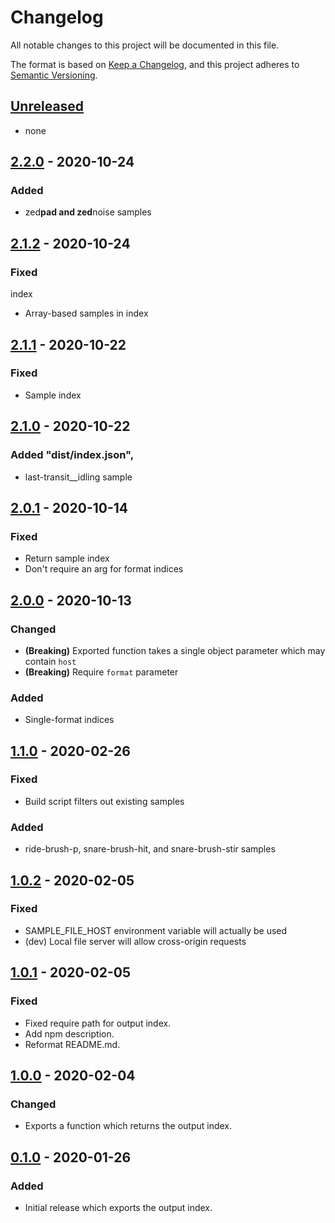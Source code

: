 # Changelog

All notable changes to this project will be documented in this file.

The format is based on [Keep a Changelog](https://keepachangelog.com/en/1.0.0/),
and this project adheres to [Semantic Versioning](https://semver.org/spec/v2.0.0.html).

## [Unreleased]

- none

## [2.2.0] - 2020-10-24

### Added

- zed**pad and zed**noise samples

## [2.1.2] - 2020-10-24

### Fixed

index

- Array-based samples in index

## [2.1.1] - 2020-10-22

### Fixed

- Sample index

## [2.1.0] - 2020-10-22

### Added "dist/index.json",

- last-transit\_\_idling sample

## [2.0.1] - 2020-10-14

### Fixed

- Return sample index
- Don't require an arg for format indices

## [2.0.0] - 2020-10-13

### Changed

- **(Breaking)** Exported function takes a single object parameter which may contain `host`
- **(Breaking)** Require `format` parameter

### Added

- Single-format indices

## [1.1.0] - 2020-02-26

### Fixed

- Build script filters out existing samples

### Added

- ride-brush-p, snare-brush-hit, and snare-brush-stir samples

## [1.0.2] - 2020-02-05

### Fixed

- SAMPLE_FILE_HOST environment variable will actually be used
- (dev) Local file server will allow cross-origin requests

## [1.0.1] - 2020-02-05

### Fixed

- Fixed require path for output index.
- Add npm description.
- Reformat README.md.

## [1.0.0] - 2020-02-04

### Changed

- Exports a function which returns the output index.

## [0.1.0] - 2020-01-26

### Added

- Initial release which exports the output index.

[unreleased]: https://github.com/generative-music/samples-alex-bainter/compare/v2.2.0...HEAD
[2.2.0]: https://github.com/generative-music/samples-alex-bainter/compare/v2.1.2...v2.2.0
[2.1.2]: https://github.com/generative-music/samples-alex-bainter/compare/v2.1.1...v2.1.2
[2.1.1]: https://github.com/generative-music/samples-alex-bainter/compare/v2.1.0...v2.1.0
[2.1.0]: https://github.com/generative-music/samples-alex-bainter/compare/v2.0.1...v2.1.0
[2.0.1]: https://github.com/generative-music/samples-alex-bainter/compare/v2.0.0...v2.0.1
[2.0.0]: https://github.com/generative-music/samples-alex-bainter/compare/v1.1.0...v2.0.0
[1.1.0]: https://github.com/generative-music/samples-alex-bainter/compare/v1.0.2...v1.1.0
[1.0.2]: https://github.com/generative-music/samples-alex-bainter/compare/v1.0.1...v1.0.2
[1.0.1]: https://github.com/generative-music/samples-alex-bainter/compare/v1.0.0...v1.0.1
[1.0.0]: https://github.com/generative-music/samples-alex-bainter/compare/v0.1.0...v1.0.0
[0.1.0]: https://github.com/generative-music/samples-alex-bainter/releases/tag/v0.0.1

